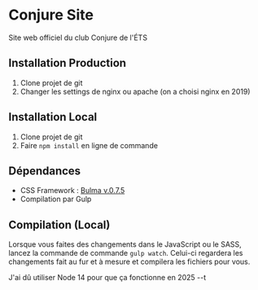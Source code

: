 # Conjure Site
Site web officiel du club Conjure de l'ÉTS

## Installation Production
1) Clone projet de git
2) Changer les settings de nginx ou apache (on a choisi nginx en 2019)

## Installation Local
1) Clone projet de git
2) Faire `npm install` en ligne de commande

## Dépendances
- CSS Framework : [Bulma v.0.7.5](https://bulma.io/)
- Compilation par Gulp

## Compilation (Local)
Lorsque vous faites des changements dans le JavaScript ou le SASS, lancez la commande de commande `gulp watch`.
Celui-ci regardera les changements fait au fur et à mesure et compilera les fichiers pour vous.

J'ai dû utiliser Node 14 pour que ça fonctionne en 2025 --t
